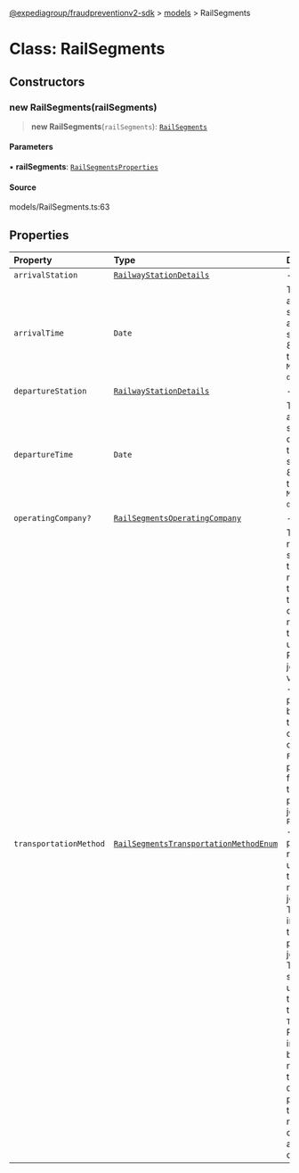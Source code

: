 [@expediagroup/fraudpreventionv2-sdk](../../index.md) > [models](../index.md) > RailSegments

# Class: RailSegments

## Constructors

### new RailSegments(railSegments)

> **new RailSegments**(`railSegments`): [`RailSegments`](RailSegments.md)

#### Parameters

▪ **railSegments**: [`RailSegmentsProperties`](../interfaces/RailSegmentsProperties.md)

#### Source

models/RailSegments.ts:63

## Properties

| Property | Type | Description | Source |
| :------ | :------ | :------ | :------ |
| `arrivalStation` | [`RailwayStationDetails`](RailwayStationDetails.md) | - | models/RailSegments.ts:50 |
| `arrivalTime` | `Date` | The local date and time of the scheduled arrival at the destination station, in ISO-8601 date and time format `yyyy-MM-ddTHH:mm:ss.SSSZ`. | models/RailSegments.ts:40 |
| `departureStation` | [`RailwayStationDetails`](RailwayStationDetails.md) | - | models/RailSegments.ts:45 |
| `departureTime` | `Date` | The local date and time of the scheduled departure from the departure station, in ISO-8601 date and time format `yyyy-MM-ddTHH:mm:ss.SSSZ`. | models/RailSegments.ts:35 |
| `operatingCompany?` | [`RailSegmentsOperatingCompany`](RailSegmentsOperatingCompany.md) | - | models/RailSegments.ts:61 |
| `transportationMethod` | [`RailSegmentsTransportationMethodEnum`](../type-aliases/RailSegmentsTransportationMethodEnum.md) | This attribute represents the specific transportation method by which the passenger is traveling. It captures the mode of transportation used during the Rail product journey, Possible values are:     - `BUS` - The Rail product includes bus transportation for certain segments of the itinerary.     - `FERRY` - The Rail product involves ferry transportation as part of the journey.     - `PUBLIC_TRANSPORT` - The Rail product represents the use of public transportation modes for the journey.     - `TRAM` - The Rail product includes tram transportation as part of the journey.     - `RAIL` - The Rail product specifically utilizes train transportation for the journey.     - `TRANSFER` - The Rail product involves transfers between different modes of transportation.     - `OTHER` - The Rail product utilizes transportation methods not covered by the aforementioned categories. | models/RailSegments.ts:55 |

